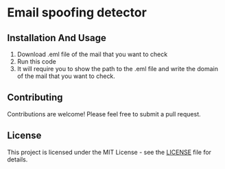 # Email spoofing detector
## Installation And Usage
1. Download .eml file of the mail that you want to check
2. Run this code
3. It will require you to show the path to the .eml file and write the domain of the mail that you want to check.

## Contributing

Contributions are welcome! Please feel free to submit a pull request.

## License

This project is licensed under the MIT License - see the [LICENSE](LICENSE) file for details.
